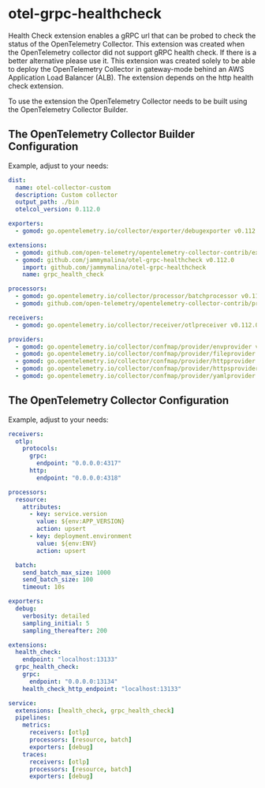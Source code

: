 # otel-grpc-healthcheck

Health Check extension enables a gRPC url that can be probed to check the status of the OpenTelemetry Collector. This extension was created when the OpenTelemetry collector did not support gRPC health check. If there is a better alternative please use it. This extension was created solely to be able to deploy the OpenTelemetry Collector in gateway-mode behind an AWS Application Load Balancer (ALB). The extension depends on the http health check extension.

To use the extension the OpenTelemetry Collector needs to be built using the OpenTelemetry Collector Builder.

## The OpenTelemetry Collector Builder Configuration

Example, adjust to your needs:
```yaml
dist:
  name: otel-collector-custom
  description: Custom collector
  output_path: ./bin
  otelcol_version: 0.112.0

exporters:
  - gomod: go.opentelemetry.io/collector/exporter/debugexporter v0.112.0

extensions:
  - gomod: github.com/open-telemetry/opentelemetry-collector-contrib/extension/healthcheckextension v0.112.0 # Required
  - gomod: github.com/jammymalina/otel-grpc-healthcheck v0.112.0
    import: github.com/jammymalina/otel-grpc-healthcheck
    name: grpc_health_check

processors:
  - gomod: go.opentelemetry.io/collector/processor/batchprocessor v0.112.0
  - gomod: github.com/open-telemetry/opentelemetry-collector-contrib/processor/resourceprocessor v0.112.0

receivers:
  - gomod: go.opentelemetry.io/collector/receiver/otlpreceiver v0.112.0

providers:
  - gomod: go.opentelemetry.io/collector/confmap/provider/envprovider v1.18.0
  - gomod: go.opentelemetry.io/collector/confmap/provider/fileprovider v1.18.0
  - gomod: go.opentelemetry.io/collector/confmap/provider/httpprovider v1.18.0
  - gomod: go.opentelemetry.io/collector/confmap/provider/httpsprovider v1.18.0
  - gomod: go.opentelemetry.io/collector/confmap/provider/yamlprovider v1.18.0
```

## The OpenTelemetry Collector Configuration

Example, adjust to your needs:
```yaml
receivers:
  otlp:
    protocols:
      grpc:
        endpoint: "0.0.0.0:4317"
      http:
        endpoint: "0.0.0.0:4318"

processors:
  resource:
    attributes:
      - key: service.version
        value: ${env:APP_VERSION}
        action: upsert
      - key: deployment.environment
        value: ${env:ENV}
        action: upsert

  batch:
    send_batch_max_size: 1000
    send_batch_size: 100
    timeout: 10s

exporters:
  debug:
    verbosity: detailed
    sampling_initial: 5
    sampling_thereafter: 200

extensions:
  health_check:
    endpoint: "localhost:13133"
  grpc_health_check:
    grpc:
      endpoint: "0.0.0.0:13134"
    health_check_http_endpoint: "localhost:13133"

service:
  extensions: [health_check, grpc_health_check]
  pipelines:
    metrics:
      receivers: [otlp]
      processors: [resource, batch]
      exporters: [debug]
    traces:
      receivers: [otlp]
      processors: [resource, batch]
      exporters: [debug]
```